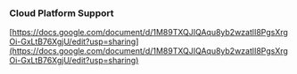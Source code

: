 ### Cloud Platform Support

[https://docs.google.com/document/d/1M89TXQJIQAqu8yb2wzatlI8PgsXrgOi-GxLtB76XgjU/edit?usp=sharing](https://docs.google.com/document/d/1M89TXQJIQAqu8yb2wzatlI8PgsXrgOi-GxLtB76XgjU/edit?usp=sharing)
